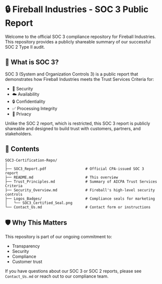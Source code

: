 # 🔒 Fireball Industries - SOC 3 Public Report

Welcome to the official SOC 3 compliance repository for Fireball Industries. This repository provides a publicly shareable summary of our successful SOC 2 Type II audit.

## 📄 What is SOC 3?

SOC 3 (System and Organization Controls 3) is a public report that demonstrates how Fireball Industries meets the Trust Services Criteria for:

- 🔐 Security
- ☁️ Availability
- 🔒 Confidentiality
- ✅ Processing Integrity
- 👤 Privacy

Unlike the SOC 2 report, which is restricted, this SOC 3 report is publicly shareable and designed to build trust with customers, partners, and stakeholders.

## 📂 Contents

```plaintext
SOC3-Certification-Repo/
│
├── SOC3_Report.pdf                  # Official CPA-issued SOC 3 report
├── README.md                        # This overview
├── Trust_Principles.md              # Summary of AICPA Trust Services Criteria
├── Security_Overview.md             # Fireball's high-level security controls
├── Logos_Badges/                    # Compliance seals for marketing
│   └── SOC3_Certified_Seal.png
└── Contact_Us.md                    # Contact form or instructions
```
## 🛡 Why This Matters

This repository is part of our ongoing commitment to:
- Transparency
- Security
- Compliance
- Customer trust

If you have questions about our SOC 3 or SOC 2 reports, please see `Contact_Us.md` or reach out to our compliance team.
